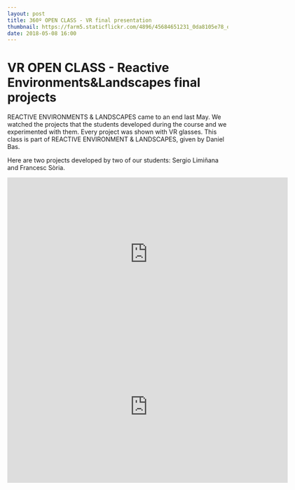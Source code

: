 ```yaml
---
layout: post
title: 360º OPEN CLASS - VR final presentation
thumbnail: https://farm5.staticflickr.com/4896/45684651231_0da8105e78_o_d.jpg
date: 2018-05-08 16:00
---
```


# VR OPEN CLASS - Reactive Environments&Landscapes final projects
REACTIVE ENVIRONMENTS & LANDSCAPES came to an end last May. We watched the projects that the students developed during the course and we experimented with them. Every project was shown with VR glasses.
This class is part of REACTIVE ENVIRONMENT & LANDSCAPES, given by Daniel Bas.

Here are two projects developed by two of our students: Sergio Limiñana and Francesc Sòria.

<iframe src="https://player.vimeo.com/video/298626688" width="640" height="349" frameborder="0" webkitallowfullscreen mozallowfullscreen allowfullscreen></iframe>

<iframe src="https://player.vimeo.com/video/298626810" width="640" height="349" frameborder="0" webkitallowfullscreen mozallowfullscreen allowfullscreen></iframe>
